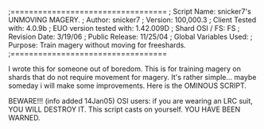 ;==================================
; Script Name: snicker7's UNMOVING MAGERY.
; Author: snicker7
; Version: 100,000.3
; Client Tested with: 4.0.9b
; EUO version tested with: 1.42.009D
; Shard OSI / FS:  FS
; Revision Date: 3/19/06
; Public Release: 11/25/04
; Global Variables Used:
; Purpose: Train magery without moving for freeshards.
;==================================


I wrote this for someone out of boredom. This is for training magery on shards that do not require movement for magery. It's rather simple... maybe someday i will make some improvements. Here is the OMINOUS SCRIPT.

BEWARE!!! (info added 14Jan05)
OSI users: if you are wearing an LRC suit, YOU WILL DESTROY IT. This script casts on yourself. YOU HAVE BEEN WARNED.